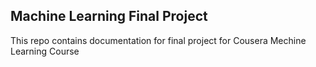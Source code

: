 
## Machine Learning Final Project
This repo contains documentation for final project for  Cousera Mechine Learning Course 